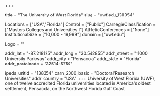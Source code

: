 
+++

title = "The University of West Florida"
slug = "uwf.edu_138354"

Locations = ["USA","Florida"]
Control = ["Public"]
CarnegieClassification = ["Masters Colleges and Universities I"]
AthleticConferences = ["None"]
InstitutionalSize = ["10,000 - 19,999"]
domain = ["uwf.edu"]

Logo = ""

addr_lat = "-87.218125"
addr_long = "30.542855"
addr_street = "11000 University Parkway"
addr_city = "Pensacola"
addr_state = "Florida"
addr_postalcode = "32514-5750"

ipeds_unitid = "138354"
carn_2000_basic = "Doctoral/Research Universities"
addr_country = "USA"
+++
    University of West Florida (UWF), one of twelve accredited Florida universities located in America's oldest settlement, Pensacola, on the Northwest Florida Gulf Coast
